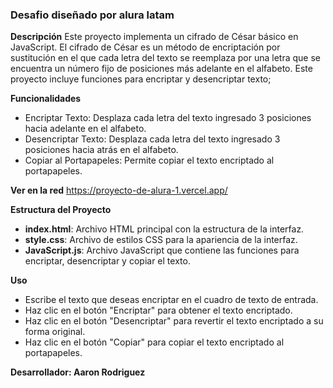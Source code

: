 ### Desafio diseñado por alura latam

**Descripción**
Este proyecto implementa un cifrado de César básico en JavaScript. El cifrado de César es un método de encriptación por sustitución en el que cada letra del texto se reemplaza por una letra que se encuentra un número fijo de posiciones más adelante en el alfabeto. Este proyecto incluye funciones para encriptar y desencriptar texto;

**Funcionalidades**
- Encriptar Texto: Desplaza cada letra del texto ingresado 3 posiciones hacia adelante en el alfabeto.
- Desencriptar Texto: Desplaza cada letra del texto ingresado 3 posiciones hacia atrás en el alfabeto.
- Copiar al Portapapeles: Permite copiar el texto encriptado al portapapeles.

**Ver en la red**
https://proyecto-de-alura-1.vercel.app/

**Estructura del Proyecto**
- **index.html**: Archivo HTML principal con la estructura de la interfaz.
- **style.css**: Archivo de estilos CSS para la apariencia de la interfaz.
- **JavaScript.js**: Archivo JavaScript que contiene las funciones para encriptar, desencriptar y copiar el texto.

**Uso**
- Escribe el texto que deseas encriptar en el cuadro de texto de entrada.
- Haz clic en el botón "Encriptar" para obtener el texto encriptado.
- Haz clic en el botón "Desencriptar" para revertir el texto encriptado a su forma original.
- Haz clic en el botón "Copiar" para copiar el texto encriptado al portapapeles.

**Desarrollador: Aaron Rodriguez**
